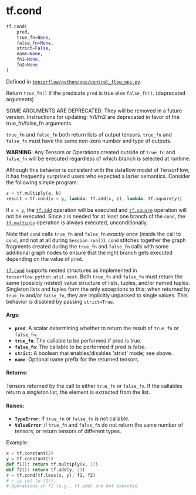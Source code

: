 <div itemscope itemtype="http://developers.google.com/ReferenceObject">
<meta itemprop="name" content="tf.cond" />
<meta itemprop="path" content="Stable" />
</div>

# tf.cond

``` python
tf.cond(
    pred,
    true_fn=None,
    false_fn=None,
    strict=False,
    name=None,
    fn1=None,
    fn2=None
)
```



Defined in [`tensorflow/python/ops/control_flow_ops.py`](https://www.tensorflow.org/code/tensorflow/python/ops/control_flow_ops.py).

Return `true_fn()` if the predicate `pred` is true else `false_fn()`. (deprecated arguments)

SOME ARGUMENTS ARE DEPRECATED. They will be removed in a future version.
Instructions for updating:
fn1/fn2 are deprecated in favor of the true_fn/false_fn arguments.

`true_fn` and `false_fn` both return lists of output tensors. `true_fn` and
`false_fn` must have the same non-zero number and type of outputs.

**WARNING**: Any Tensors or Operations created outside of `true_fn` and
`false_fn` will be executed regardless of which branch is selected at runtime.

Although this behavior is consistent with the dataflow model of TensorFlow,
it has frequently surprised users who expected a lazier semantics.
Consider the following simple program:

```python
z = tf.multiply(a, b)
result = tf.cond(x < y, lambda: tf.add(x, z), lambda: tf.square(y))
```

If `x < y`, the <a href="../tf/math/add.md"><code>tf.add</code></a> operation will be executed and <a href="../tf/square.md"><code>tf.square</code></a>
operation will not be executed. Since `z` is needed for at least one
branch of the `cond`, the <a href="../tf/multiply.md"><code>tf.multiply</code></a> operation is always executed,
unconditionally.

Note that `cond` calls `true_fn` and `false_fn` *exactly once* (inside the
call to `cond`, and not at all during `Session.run()`). `cond`
stitches together the graph fragments created during the `true_fn` and
`false_fn` calls with some additional graph nodes to ensure that the right
branch gets executed depending on the value of `pred`.

<a href="../tf/cond.md"><code>tf.cond</code></a> supports nested structures as implemented in
`tensorflow.python.util.nest`. Both `true_fn` and `false_fn` must return the
same (possibly nested) value structure of lists, tuples, and/or named tuples.
Singleton lists and tuples form the only exceptions to this: when returned by
`true_fn` and/or `false_fn`, they are implicitly unpacked to single values.
This behavior is disabled by passing `strict=True`.

#### Args:

* <b>`pred`</b>: A scalar determining whether to return the result of `true_fn` or
    `false_fn`.
* <b>`true_fn`</b>: The callable to be performed if pred is true.
* <b>`false_fn`</b>: The callable to be performed if pred is false.
* <b>`strict`</b>: A boolean that enables/disables 'strict' mode; see above.
* <b>`name`</b>: Optional name prefix for the returned tensors.


#### Returns:

Tensors returned by the call to either `true_fn` or `false_fn`. If the
callables return a singleton list, the element is extracted from the list.


#### Raises:

* <b>`TypeError`</b>: if `true_fn` or `false_fn` is not callable.
* <b>`ValueError`</b>: if `true_fn` and `false_fn` do not return the same number of
    tensors, or return tensors of different types.

Example:

```python
x = tf.constant(2)
y = tf.constant(5)
def f1(): return tf.multiply(x, 17)
def f2(): return tf.add(y, 23)
r = tf.cond(tf.less(x, y), f1, f2)
# r is set to f1().
# Operations in f2 (e.g., tf.add) are not executed.
```
